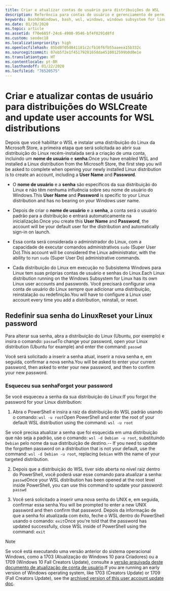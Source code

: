 ```yaml
---
title: Criar e atualizar contas de usuário para distribuições do WSL
description: Referência para contas de usuário e gerenciamento de permissões com o Subsistema Windows para Linux.
keywords: BashOnWindows, bash, wsl, windows, windows subsystem for linux, windowssubsystem, ubuntu, user accounts
ms.date: 01/20/2020
ms.topic: article
ms.assetid: f70e685f-24c6-4908-9546-bf4f0291d8fd
ms.custom: seodec18
ms.localizationpriority: high
ms.openlocfilehash: 85bd8f05d041181c2cfb16f6fb55aaeea15b332c
ms.sourcegitcommit: 07eb5f2e1f4517928165dda4510012599b0d0e1e
ms.translationtype: HT
ms.contentlocale: pt-BR
ms.lasthandoff: 01/22/2020
ms.locfileid: "76520575"
---
```

# <a name="create-and-update-user-accounts-for-wsl-distributions"></a><span data-ttu-id="2dc9f-104">Criar e atualizar contas de usuário para distribuições do WSL</span><span class="sxs-lookup"><span data-stu-id="2dc9f-104">Create and update user accounts for WSL distributions</span></span>

<span data-ttu-id="2dc9f-105">Depois que você habilitar o WSL e instalar uma distribuição do Linux da Microsoft Store, a primeira etapa que será solicitada ao abrir sua distribuição do Linux recém-instalada será a criação de uma conta, incluindo um **nome de usuário** e **senha**.</span><span class="sxs-lookup"><span data-stu-id="2dc9f-105">Once you have enabled WSL and installed a Linux distribution from the Microsoft Store, the first step you will be asked to complete when opening your newly installed Linux distribution is to create an account, including a **User Name** and **Password**.</span></span>

- <span data-ttu-id="2dc9f-106">O **nome de usuário** e a **senha** são específicos da sua distribuição do Linux e não têm nenhuma influência sobre seu nome de usuário do Windows.</span><span class="sxs-lookup"><span data-stu-id="2dc9f-106">This **User Name** and **Password** is specific to your Linux distribution and has no bearing on your Windows user name.</span></span>

- <span data-ttu-id="2dc9f-107">Depois de criar o **nome de usuário** e a **senha**, a conta será o usuário padrão para a distribuição e entrará automaticamente na inicialização.</span><span class="sxs-lookup"><span data-stu-id="2dc9f-107">Once you create this **User Name** and **Password**, the account will be your default user for the distribution and automatically sign-in on launch.</span></span>

- <span data-ttu-id="2dc9f-108">Essa conta será considerada o administrador do Linux, com a capacidade de executar comandos administrativos `sudo` (Super User Do).</span><span class="sxs-lookup"><span data-stu-id="2dc9f-108">This account will be considered the Linux administrator, with the ability to run `sudo` (Super User Do) administrative commands.</span></span>

- <span data-ttu-id="2dc9f-109">Cada distribuição do Linux em execução no Subsistema Windows para Linux tem suas próprias contas de usuário e senhas do Linux.</span><span class="sxs-lookup"><span data-stu-id="2dc9f-109">Each Linux distribution running on the Windows Subsystem for Linux has its own Linux user accounts and passwords.</span></span>  <span data-ttu-id="2dc9f-110">Você precisará configurar uma conta de usuário do Linux sempre que adicionar uma distribuição, reinstalação ou redefinição.</span><span class="sxs-lookup"><span data-stu-id="2dc9f-110">You will have to configure a Linux user account every time you add a distribution, reinstall, or reset.</span></span>

## <a name="reset-your-linux-password"></a><span data-ttu-id="2dc9f-111">Redefinir sua senha do Linux</span><span class="sxs-lookup"><span data-stu-id="2dc9f-111">Reset your Linux password</span></span>

<span data-ttu-id="2dc9f-112">Para alterar sua senha, abra a distribuição do Linux (Ubuntu, por exemplo) e insira o comando: `passwd`</span><span class="sxs-lookup"><span data-stu-id="2dc9f-112">To change your password, open your Linux distribution (Ubuntu for example) and enter the command: `passwd`</span></span>

<span data-ttu-id="2dc9f-113">Você será solicitado a inserir a senha atual, inserir a nova senha e, em seguida, confirmar a nova senha.</span><span class="sxs-lookup"><span data-stu-id="2dc9f-113">You will be asked to enter your current password, then asked to enter your new password, and then to confirm your new password.</span></span>

### <a name="forgot-your-password"></a><span data-ttu-id="2dc9f-114">Esqueceu sua senha</span><span class="sxs-lookup"><span data-stu-id="2dc9f-114">Forgot your password</span></span>

<span data-ttu-id="2dc9f-115">Se você esqueceu a senha da sua distribuição do Linux:</span><span class="sxs-lookup"><span data-stu-id="2dc9f-115">If you forgot the password for your Linux distribution:</span></span>

1. <span data-ttu-id="2dc9f-116">Abra o PowerShell e insira a raiz da distribuição do WSL padrão usando o comando: `wsl -u root`</span><span class="sxs-lookup"><span data-stu-id="2dc9f-116">Open PowerShell and enter the root of your default WSL distribution using the command: `wsl -u root`</span></span>

<span data-ttu-id="2dc9f-117">Se você precisa atualizar a senha que foi esquecida em uma distribuição que não seja a padrão, use o comando: `wsl -d Debian -u root`, substituindo `Debian` pelo nome da sua distribuição de destino.</span><span class="sxs-lookup"><span data-stu-id="2dc9f-117">-- If you need to update the forgotten password on a distribution that is not your default, use the command: `wsl -d Debian -u root`, replacing `Debian` with the name of your targeted distribution.</span></span>

2. <span data-ttu-id="2dc9f-118">Depois que a distribuição do WSL tiver sido aberta no nível raiz dentro do PowerShell, você poderá usar esse comando para atualizar a senha: `passwd`</span><span class="sxs-lookup"><span data-stu-id="2dc9f-118">Once your WSL distribution has been opened at the root level inside PowerShell, you can use this command to update your password: `passwd`</span></span>

3. <span data-ttu-id="2dc9f-119">Você será solicitado a inserir uma nova senha do UNIX e, em seguida, confirmar essa senha.</span><span class="sxs-lookup"><span data-stu-id="2dc9f-119">You will be prompted to enter a new UNIX password and then confirm that password.</span></span> <span data-ttu-id="2dc9f-120">Depois da informação de que a senha foi atualizada com êxito, feche o WSL dentro do PowerShell usando o comando: `exit`</span><span class="sxs-lookup"><span data-stu-id="2dc9f-120">Once you're told that the password has updated successfully, close WSL inside of PowerShell using the command: `exit`</span></span>

> [!NOTE]
> <span data-ttu-id="2dc9f-121">Se você está executando uma versão anterior do sistema operacional Windows, como a 1703 (Atualização do Windows 10 para Criadores) ou a 1709 (Windows 10 Fall Creators Update), consulte a [versão arquivada deste documento de atualização de conta de usuário](./user-support-archived.md).</span><span class="sxs-lookup"><span data-stu-id="2dc9f-121">If you are running an early version of Windows operating system, like 1703 (Creators Update) or 1709 (Fall Creators Update), see the [archived version of this user account update doc](./user-support-archived.md).</span></span>

